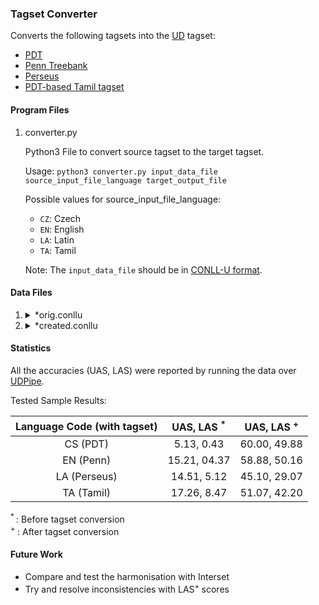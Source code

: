 ### Tagset Converter

Converts the following tagsets into the [UD](http://universaldependencies.org/u/pos/all.html) tagset:

- [PDT](http://ufal.mff.cuni.cz/pdt/Morphology_and_Tagging/Doc/hmptagqr.html)
- [Penn Treebank](https://www.ling.upenn.edu/courses/Fall_2003/ling001/penn_treebank_pos.html)
- [Perseus](https://github.com/PerseusDL/treebank_data/blob/master/v2.1/Latin/TAGSET.txt) 
- [PDT-based Tamil tagset](http://ufal.mff.cuni.cz/~ramasamy/tamiltb/0.1/morph_annotation.html#2.4.Positional_Tagset_for_Tamil)

#### Program Files

1. converter.py

    Python3 File to convert source tagset to the target tagset.

    Usage:  `python3 converter.py input_data_file source_input_file_language target_output_file`

    Possible values for source_input_file_language:

    - `CZ`: Czech
    - `EN`: English
    - `LA`: Latin
    - `TA`: Tamil

    Note: The `input_data_file` should be in [CONLL-U format](http://universaldependencies.org/format.html).

#### Data Files

1. <details><summary>*orig.conllu</summary>

    Files from dev set of [UD Treebanks](http://universaldependencies.org/) tagged according to the source tagsets.
    
    Files Included:

    - cs-ud-dev-orig.conllu
    - la-ud-dev-orig.conllu
    - en-ud-dev-orig.conllu
    - ta-ud-dev-orig.conllu
    </details>

2. <details><summary>*created.conllu</summary>

    Files after conversion to UD Tagset.
    
    Files Included:

    - tagset_converter/cs-ud-created.conllu
    - tagset_converter/la-ud-created.conllu
    - tagset_converter/en-ud-created.conllu
    - tagset_converter/ta-ud-created.conllu
    </details>
    
#### Statistics

All the accuracies (UAS, LAS) were reported by running the data over [UDPipe](http://ufal.mff.cuni.cz/udpipe).

Tested Sample Results:

|Language Code (with tagset)| UAS, LAS <sup>* </sup> | UAS, LAS <sup>+ </sup>|
|:-------------------------:|:----------------------:|:--------------------:|
|CS (PDT) | 5.13, 0.43 | 60.00, 49.88 |
|EN (Penn) | 15.21, 04.37 | 58.88, 50.16 |
|LA (Perseus) | 14.51, 5.12 | 45.10, 29.07 |
|TA (Tamil) | 17.26, 8.47 | 51.07, 42.20 |

<sup>* </sup>: Before tagset conversion  
<sup>+ </sup>: After tagset conversion

#### Future Work

- Compare and test the harmonisation with Interset
- Try and resolve inconsistencies with LAS<sup>+ </sup> scores